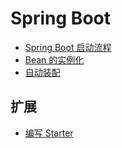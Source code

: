 # Spring Boot

<!-- 目录 -->

- [Spring Boot 启动流程](https://github.com/lazecoding/Note/blob/main/note/articles/springboot/启动流程.md)
- [Bean 的实例化](https://github.com/lazecoding/Note/blob/main/note/articles/springboot/beaninit.md)
- [自动装配](https://github.com/lazecoding/Note/blob/main/note/articles/springboot/自动装配.md)


## 扩展

- [编写 Starter](https://github.com/lazecoding/Note/blob/main/note/articles/springboot/starter.md)
